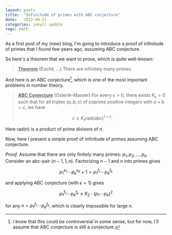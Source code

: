 ```yaml
---
layout: posts
title:  "Infinitude of primes with ABC conjecture"
date:   2022-09-21
categories: jekyll update
tags: math
---
```


As a first post of my (new) blog, I'm going to introduce a proof of infinitude of primes that I found few years ago, assuming ABC conjecture.

So here's a theorem that we want to prove, which is quite well-known:

> **<ins>Theorem</ins>** (Euclid, ...) There are infinitely many primes.

And here is an ABC conjecture[^1], which is one of the most important problems in number theory.

> **<ins>ABC Conjecture</ins>** (Osterlé-Masser) For every $\epsilon > 0$, there exists $K_\epsilon > 0$ such that for all triples $(a, b, c)$ of coprime positive integers with $a +b = c$, we have
> 
> $$ 
> c \leq K_{\epsilon} \mathrm{rad}(abc)^{1+\epsilon}.
> $$

Here $\mathrm{rad}(n)$ is a product of prime divisors of $n$.

Now, here I present a simple proof of infinitude of primes assuming ABC conjecture.

*Proof.* Assume that there are only finitely many primes: $p_1, p_2, \dots, p_k$. Consider an abc-pair $(n -1, 1, n)$.
Factorizing $n - 1$ and $n$ into primes gives 

$$
p_1^{e_1}\cdots p_k^{e_k} + 1 = p_{1}^{f_1} \cdots p_{k}^{f_{k}}
$$

and applying ABC conjecture (with $\epsilon = 1$) gives

$$
p_{1}^{f_1} \cdots p_{k}^{f_{k}} \leq K_{2} \cdot (p_{1} \cdots p_{k})^{2}
$$

for any $n = p_{1}^{f_1} \cdots p_{k}^{f_{k}}$, which is clearly impossible for large $n$.



[^1]: I know that this could be controversial in some sense, but for now, I'll assume that ABC conjecture is still a conjecture.